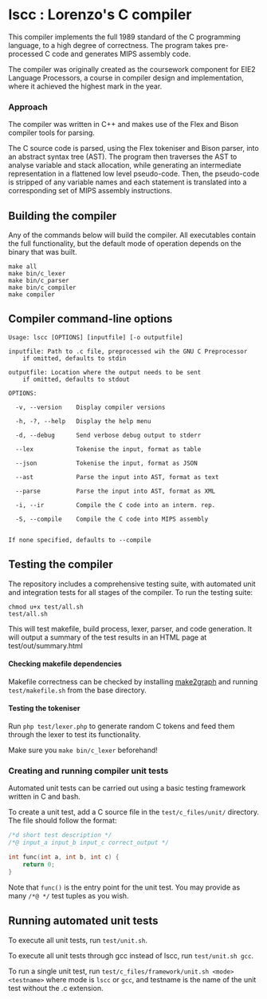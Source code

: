 # lscc : Lorenzo's C compiler

This compiler implements the full 1989 standard of the C programming language, to a high degree of correctness. The program takes pre-processed C code and generates MIPS assembly code.

The compiler was originally created as the coursework component for EIE2 Language Processors, a course in compiler design and implementation, where it achieved the highest mark in the year.

### Approach

The compiler was written in C++ and makes use of the Flex and Bison compiler tools for parsing.

The C source code is parsed, using the Flex tokeniser and Bison parser, into an abstract syntax tree (AST). The program then traverses the AST to analyse variable and stack allocation, while generating an intermediate representation in a flattened low level pseudo-code. Then, the pseudo-code is stripped of any variable names and each statement is translated into a corresponding set of MIPS assembly instructions.

## Building the compiler

Any of the commands below will build the compiler. All executables contain the full functionality, but the default mode of operation depends on the binary that was built.

```
make all
make bin/c_lexer
make bin/c_parser
make bin/c_compiler
make compiler
```

## Compiler command-line options

```
Usage: lscc [OPTIONS] [inputfile] [-o outputfile]

inputfile: Path to .c file, preprocessed wih the GNU C Preprocessor
	if omitted, defaults to stdin

outputfile: Location where the output needs to be sent
	if omitted, defaults to stdout

OPTIONS:

  -v, --version    Display compiler versions

  -h, -?, --help   Display the help menu

  -d, --debug      Send verbose debug output to stderr

  --lex            Tokenise the input, format as table

  --json           Tokenise the input, format as JSON

  --ast            Parse the input into AST, format as text

  --parse          Parse the input into AST, format as XML

  -i, --ir         Compile the C code into an interm. rep.

  -S, --compile    Compile the C code into MIPS assembly


If none specified, defaults to --compile
```

## Testing the compiler

The repository includes a comprehensive testing suite, with automated unit and integration tests for all stages of the compiler. To run the testing suite:

```
chmod u+x test/all.sh
test/all.sh
```

This will test makefile, build process, lexer, parser, and code generation. It will output a summary of the test results in an HTML page at test/out/summary.html

#### Checking makefile dependencies

Makefile correctness can be checked by installing [make2graph](https://github.com/lindenb/makefile2graph) and running `test/makefile.sh` from the base directory.

#### Testing the tokeniser

Run `php test/lexer.php` to generate random C tokens and feed them through the lexer to test its functionality.

Make sure you `make bin/c_lexer` beforehand!

### Creating and running compiler unit tests

Automated unit tests can be carried out using a basic testing framework written in C and bash.

To create a unit test, add a C source file in the `test/c_files/unit/` directory. The file should follow the format:

```c
/*d short test description */
/*@ input_a input_b input_c correct_output */

int func(int a, int b, int c) {
	return 0;
}
```

Note that `func()` is the entry point for the unit test. You may provide as many `/*@ */` test tuples as you wish.

## Running automated unit tests

To execute all unit tests, run `test/unit.sh`.

To execute all unit tests through gcc instead of lscc, run `test/unit.sh gcc`.

To run a single unit test, run `test/c_files/framework/unit.sh <mode> <testname>` where mode is `lscc` or `gcc`, and testname is the name of the unit test without the .c extension.
